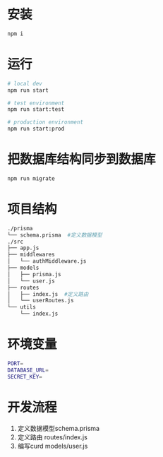 # 安装
```bash
npm i
```

# 运行
```bash
# local dev
npm run start

# test environment
npm run start:test

# production environment
npm run start:prod
```

# 把数据库结构同步到数据库
```bash
npm run migrate
```

# 项目结构
```bash
./prisma
└── schema.prisma  #定义数据模型
./src
├── app.js
├── middlewares
│   └── authMiddleware.js
├── models
│   ├── prisma.js
│   └── user.js 
├── routes
│   ├── index.js  #定义路由
│   └── userRoutes.js
└── utils
    └── index.js
```

# 环境变量
```bash
PORT=
DATABASE_URL=
SECRET_KEY=
```

# 开发流程
1. 定义数据模型schema.prisma
2. 定义路由 routes/index.js
3. 编写curd models/user.js


